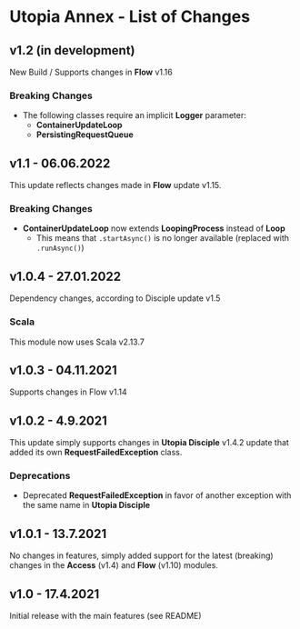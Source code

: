 # Utopia Annex - List of Changes

## v1.2 (in development)
New Build / Supports changes in **Flow** v1.16
### Breaking Changes
- The following classes require an implicit **Logger** parameter:
  - **ContainerUpdateLoop**
  - **PersistingRequestQueue**

## v1.1 - 06.06.2022
This update reflects changes made in **Flow** update v1.15.
### Breaking Changes
- **ContainerUpdateLoop** now extends **LoopingProcess** instead of **Loop**
  - This means that `.startAsync()` is no longer available (replaced with `.runAsync()`)

## v1.0.4 - 27.01.2022
Dependency changes, according to Disciple update v1.5
### Scala
This module now uses Scala v2.13.7

## v1.0.3 - 04.11.2021
Supports changes in Flow v1.14

## v1.0.2 - 4.9.2021
This update simply supports changes in **Utopia Disciple** v1.4.2 update that added its own 
**RequestFailedException** class.
### Deprecations
- Deprecated **RequestFailedException** in favor of another exception with the same name in **Utopia Disciple**

## v1.0.1 - 13.7.2021
No changes in features, simply added support for the latest (breaking) changes in the 
**Access** (v1.4) and **Flow** (v1.10) modules.

## v1.0 - 17.4.2021
Initial release with the main features (see README)
